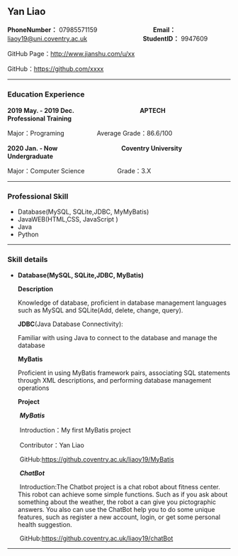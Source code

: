 ## Yan Liao

**PhoneNumber：** 07985571159　　　　　　　　　**Email：** liaoy19@uni.coventry.ac.uk　　　　　　　　　**StudentID：** 9947609

GitHub Page：http://www.jianshu.com/u/xx 　　　　　　　　　　　　　　 

GitHub：https://github.com/xxxx    



-----------------------

### Education Experience

**2019 May. - 2019 Dec.**　　　　　　　    　　　 **APTECH**　　　　                   　　　　　**Professional Training**    

Major：Programing　　　　　							Average Grade：86.6/100

**2020 Jan. - Now**　　　　　　　　　               　**Coventry University**　　　　　　　　　　　**Undergraduate**    

Major：Computer Science　　　　　     			Grade：3.X　　　　　　　　　　					

------------------------

### Professional Skill

* Database(MySQL, SQLite,JDBC, MyMyBatis)
* JavaWEB(HTML,CSS, JavaScript )
* Java
* Python

---------------------

### Skill details

* **Database(MySQL, SQLite,JDBC, MyBatis)**

  **Description**

  Knowledge of database, proficient in database management languages such as MySQL and SQLite(Add, delete, change, query).

  **JDBC**(Java Database Connectivity):

  Familiar with using Java to connect to the database and manage the database

  **MyBatis**

  Proficient in using MyBatis framework pairs, associating SQL statements through XML descriptions, and performing database management operations

  

  **Project**

  ​	***MyBatis***

  ​	Introduction：My first MyBatis project

  ​	Contributor：Yan Liao

  ​	GitHub:https://github.coventry.ac.uk/liaoy19/MyBatis

  ​	***ChatBot***

  ​	Introduction:The Chatbot project is a chat robot about fitness center. This robot can achieve some simple functions. Such as if you ask about something about the weather, the robot a can give you pictographic answers. You also can use the ChatBot help you to do some unique features, such as register a new account, login, or get some personal health suggestion.

  ​	GitHub:https://github.coventry.ac.uk/liaoy19/chatBot

  

----------------------------------

